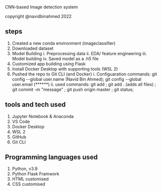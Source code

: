 
CNN-based Image detection system

copyright @navidbinahmed 2022


## steps 
1. Created a new conda environment (imageclassifier)
2. Downloaded dataset
3. Model Building
    i.   Preprocessing data
    ii.  EDA/ feature engineering
    iii. Model building
    iv.  Saved model as a .h5 file
4. Customized app building using Flask
5. Install Docker Desktop with supporting tools (WSL 2)
6. Pushed the repo to Git CLI (and Docker)
    i. Configuaration commands:
         git config --global user.name (Navid Bin Ahmed);
         git config --global user.email (******)
    ii. used commands:
         git add <file name> ;
         git add . (adds all files) ;
         git commit -m "message" ;
         git push origin <branch name> master ;
         git status;
         

## tools and tech used
1. Jupyter Notebook & Anaconda
2. VS Code
3. Docker Desktop
4. WSL 2
5. GitHub
6. Git CLI

## Programming languages used
1. Python, v3.9
2. Python Flask Framwork
3. HTML customised
4. CSS customised
